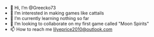 - 👋 Hi, I’m @Greecko73
- 👀 I’m interested in making games like cattails
- 🌱 I’m currently learning nothing so far
- 💞️ I’m looking to collaborate on my first game called "Moon Spirits"
- 📫 How to reach me lilyeprice2010@outlook.com

<!---
Greecko73/Greecko73 is a ✨ special ✨ repository because its `README.md` (this file) appears on your GitHub profile.
You can click the Preview link to take a look at your changes.
--->
